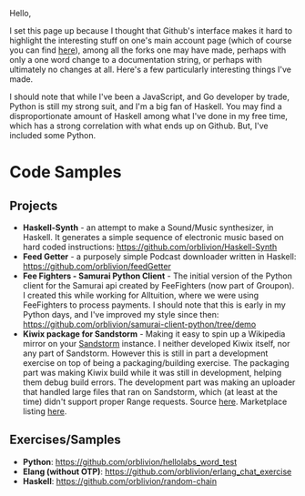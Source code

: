 Hello,

I set this page up because I thought that Github's interface makes it hard to highlight the interesting stuff on one's main account page (which of course you can find [here](https://github.com/orblivion/)), among all the forks one may have made, perhaps with only a one word change to a documentation string, or perhaps with ultimately no changes at all. Here's a few particularly interesting things I've made.

I should note that while I've been a JavaScript, and Go developer by trade, Python is still my strong suit, and I'm a big fan of Haskell. You may find a disproportionate amount of Haskell among what I've done in my free time, which has a strong correlation with what ends up on Github. But, I've included some Python.

# Code Samples

## Projects
* **Haskell-Synth** - an attempt to make a Sound/Music synthesizer, in Haskell. It generates a simple sequence of electronic music based on hard coded instructions: https://github.com/orblivion/Haskell-Synth
* **Feed Getter** - a purposely simple Podcast downloader written in Haskell: https://github.com/orblivion/feedGetter
* **Fee Fighters - Samurai Python Client** - The initial version of the Python client for the Samurai api created by FeeFighters (now part of Groupon). I created this while working for Alltuition, where we were using FeeFighters to process payments. I should note that this is early in my Python days, and I've improved my style since then: https://github.com/orblivion/samurai-client-python/tree/demo
* **Kiwix package for Sandstorm** - Making it easy to spin up a Wikipedia mirror on your [Sandstorm](sandstorm.io) instance. I neither developed Kiwix itself, nor any part of Sandstorm. However this is still in part a development exercise on top of being a packaging/building exercise. The packaging part was making Kiwix build while it was still in development, helping them debug build errors. The development part was making an uploader that handled large files that ran on Sandstorm, which (at least at the time) didn't support proper Range requests. Source [here](https://github.com/orblivion/KiwixSandstorm). Marketplace listing [here](https://apps.sandstorm.io/app/5uh349d0kky2zp5whrh2znahn27gwha876xze3864n0fu9e5220h).

## Exercises/Samples
  * **Python**: https://github.com/orblivion/hellolabs_word_test
  * **Elang (without OTP)**: https://github.com/orblivion/erlang_chat_exercise
  * **Haskell**: https://github.com/orblivion/random-chain
